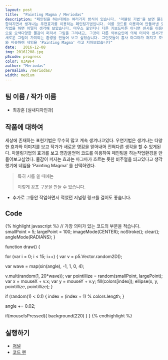 ```yaml
---
layout: post
title:  "Painting Magma / Meriodas"
description: "페인팅을 하는데에는 여러가지 방식이 있습니다. '마블링 기법'을 보면 물감이 섞여서 퍼지고
합쳐지면서 생겨나는 우연효과를 이용하는 페인팅기법입니다. 이를 코드를 이용하여 만들어낸 도화지로 마블링
작업을 하면 어떨지 생각해 보았습니다. 마우스 포인터나 다른 키보드버튼 아니면 센서를 이용해서 화지에 랜덤
으로 오색다양한 물감이 퍼져서 그림을 그려내고, 그것이 다른 외부요인에 의해 터치와 센서가합쳐져 계속해서
새로운 그림이 가미되는 환경을 만들어 보고 싶었습니다. 그런것들이 흡사 마그마가 퍼지고 흐르는듯한 이미지
와 비슷하여 네임을 'Painting Magma' 라고 지어보았습니다"
date:   2016-12-08
img: 20161208.jpg
p5code: progress
color: 03A9F4
author: "Meriodas"
permalink: /meriodas/
width: medium
---
```

## 팀 이름 / 작가 이름
- 최강훈 [실내디자인과]


## 작품에 대하여
세상에 존재하는 표현기법은 무수히 많고 계속 생겨나고있다. 우연기법은 생겨나는 다양한 효과와 이미지를
보고 작가가 새로운 영감을 얻어내어 전혀다른 생각을 할 수 있게된다. 마블링기법의 효과를 보고 영감을얻어
코드를 이용하여 페인팅을 하는작업환경을 만들어보고싶었다. 물감이 퍼지는 효과는 마그마가 흐르는 듯한
비주얼을 띄고있다고 생각했기에 네임을 'Painting Magma' 를 선택하였다.

<blockquote>
특히 시를 쓸 때에는

이렇게 강조 구문을 만들 수 있습니다.
</blockquote>

- 추가로 그동안 작업하면서 적었던 저널링 링크를 걸어도 좋습니다.

## Code
{% highlight javascript %}
// 가장 의미가 있는 코드의 부분을 적습니다.
smallPoint = 5;
 largePoint = 100;
 imageMode(CENTER);
 noStroke();
 clear();
 angleMode(RADIANS);
}

function draw() {

 for (var i = 0; i < 15; i++) {
   var v = p5.Vector.random2D();

   var wave = map(sin(angle), -1, 1, 0, 4);

   v.mult(random(1, 20*wave));
   var pointillize = random(smallPoint, largePoint);
   var x = mouseX + v.x;
   var y = mouseY + v.y;
   fill(colors[index]);
   ellipse(x, y, pointillize, pointillize);
 }

 if (random(1) < 0.1) {
   index = (index + 1) % colors.length;
 }

 angle += 0.02;

 if(mouseIsPressed){
   background(220)
 }
}
{% endhighlight %}



## 실행하기
- [저널](https://docs.google.com/document/d/1zWkzZ_r8WX5__b4-mhpJg05MqJ8UEfBuYW-3AoUxGHw/edit?usp=sharing)
- [코드 펜](http://codepen.io/anon/pen/NbMJov)
